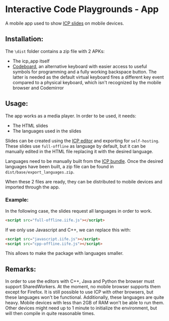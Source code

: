 # Interactive Code Playgrounds - App

A mobile app used to show [ICP slides](https://lucademenego99.github.io/icp-slides/#/) on mobile devices.

## Installation:

The `\dist` folder contains a zip file with 2 APKs:
- The icp_app itself
- [Codeboard](https://github.com/gazlaws-dev/codeboard), an alternative keyboard with easier access to useful symbols for programming and a fully working backspace button. The latter is needed as the default virtual keyboard fires a different key event compared to a physical keyboard, which isn't recognized by the mobile browser and Codemirror 

## Usage:

The app works as a media player. In order to be used, it needs:
- The HTML slides
- The languages used in the slides

Slides can be created using the [ICP editor](https://github.com/Iron16Bit/icp-editor) and exporting for `self-hosting`.
These slides use `full-offline` as  language by default, but it can be manually edited in the HTML file replacing it with the desired language.

Languages need to be manually built from the [ICP bundle](https://github.com/Iron16Bit/icp-bundle).
Once the desired languages have been built, a zip file can be found in `dist/base/export_languages.zip`.

When these 2 files are ready, they can be distributed to mobile devices and imported through the app.

### Example:

In the following case, the slides request all languages in order to work.

``` html
<script src="full-offline.iife.js"></script>
```

If we only use Javascript and C++, we can replace this with:

``` html
<script src="javascript.iife.js"></script>
<script src="cpp-offline.iife.js"></script>
```

This allows to make the package with languages smaller.

## Remarks:

In order to use the editors with C++, Java and Python the browser must support SharedWorkers. At the moment, no mobile browser supports them except for Firefox. It is still possible to use ICP with other browsers, but these languages won't be functional.
Additionally, these languages are quite heavy. Mobile devices with less than 2GB of RAM won't be able to run them. Other devices might need up to 1 minute to initialize the environment, but will then compile in quite reasonable times.